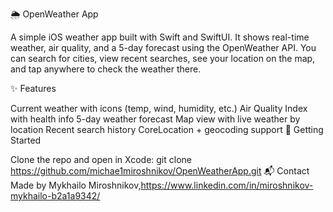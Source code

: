 🌦 OpenWeather App

A simple iOS weather app built with Swift and SwiftUI. It shows real-time weather, air quality, and a 5-day forecast using the OpenWeather API. You can search for cities, view recent searches, see your location on the map, and tap anywhere to check the weather there.

✨ Features

Current weather with icons (temp, wind, humidity, etc.)
Air Quality Index with health info
5-day weather forecast
Map view with live weather by location
Recent search history
CoreLocation + geocoding support
🚀 Getting Started

Clone the repo and open in Xcode:
git clone https://github.com/michae1miroshnikov/OpenWeatherApp.git
📬 Contact
Made by Mykhailo Miroshnikov,https://www.linkedin.com/in/miroshnikov-mykhailo-b2a1a9342/
